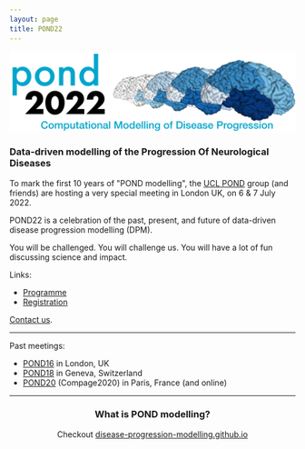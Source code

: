 ```yaml
---
layout: page
title: POND22
---
```


<!-- [![GitHub Repo stars](https://img.shields.io/github/stars/nicolas-van/bootstrap-4-github-pages?style=social)](https://github.com/noxtoby/pond2022-bs4) -->

![POND22 logo](/assets/img/pond2022_logo.png)

### Data-driven modelling of the **P**rogression **O**f **N**eurological **D**iseases

To mark the first 10 years of "POND modelling", the [UCL POND](http://pond.cs.ucl.ac.uk) group (and friends) are hosting a very special meeting in London UK, on 6 & 7 July 2022.

POND22 is a celebration of the past, present, and future of data-driven disease progression modelling (DPM).

You will be challenged. You will challenge us. You will have a lot of fun discussing science and impact.

Links:
<ul>
    <li><a href="https://pond2022.com/programme.html">Programme</a></li>
    <li><a href="https://www.eventbrite.co.uk/e/pond22-tickets-332501861017">Registration</a></li>
</ul>

[Contact us](mailto:n.oxtoby@ucl.ac.uk).

<hr/>

Past meetings: 
- [POND16](http://europond.eu/pond2016) in London, UK
- [POND18](http://europond.eu/pond2018) in Geneva, Switzerland
- [POND20](http://europond.github.io/compage2020) (Compage2020) in Paris, France (and online)

<hr/>

<h3 align="center">What is POND modelling?</h3>

<p align="center">Checkout <a href="https://disease-progression-modelling.github.io">disease-progression-modelling.github.io</a></p>
